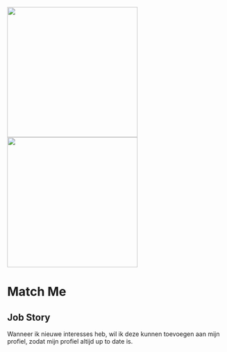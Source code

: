 <img src="https://github.com/zoeseveriens/dating-app/blob/master/wiki-img/home.png" width="300"><img src="https://github.com/zoeseveriens/dating-app/blob/master/wiki-img/css.png" width="300">

# Match Me

## Job Story
Wanneer ik nieuwe interesses heb, wil ik deze kunnen toevoegen aan mijn profiel, zodat mijn profiel altijd up to date is.

